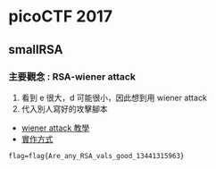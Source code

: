 # picoCTF 2017
## smallRSA
### 主要觀念 : RSA-wiener attack
1. 看到 e 很大，d 可能很小，因此想到用 wiener attack
2. 代入別人寫好的攻擊腳本
* [wiener attack 教學](https://en.wikipedia.org/wiki/Wiener%27s_attack)
* [實作方式](https://github.com/HardworkingSnowman/CTF/blob/master/CRYPTO/picoCTF2017/smallRSA/sol.py)
```
flag=flag{Are_any_RSA_vals_good_13441315963}
```